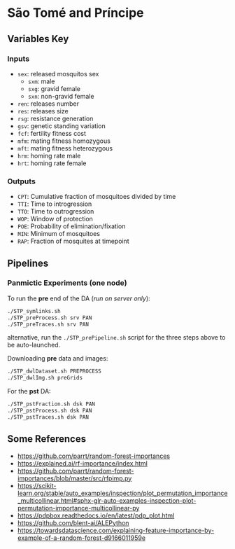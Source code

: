 #   São Tomé and Príncipe

## Variables Key

### Inputs

* `sex`: released mosquitos sex
  * `sxm`: male
  * `sxg`: gravid female
  * `sxn`: non-gravid female  
* `ren`: releases number
* `res`: releases size
* `rsg`: resistance generation
* `gsv`: genetic standing variation
* `fcf`: fertility fitness cost
* `mfm`: mating fitness homozygous
* `mft`: mating fitness heterozygous
* `hrm`: homing rate male
* `hrt`: homing rate female

### Outputs

* `CPT`: Cumulative fraction of mosquitoes divided by time
* `TTI`: Time to introgression
* `TTO`: Time to outrogression
* `WOP`: Window of protection
* `POE`: Probability of elimination/fixation
* `MIN`: Minimum of mosquitoes
* `RAP`: Fraction of mosquites at timepoint

## Pipelines

### Panmictic Experiments (one node)

To run the **pre** end of the DA (*run on server only*):

```bash
./STP_symlinks.sh
./STP_preProcess.sh srv PAN
./STP_preTraces.sh srv PAN
```

alternative, run the `./STP_prePipeline.sh` script for the three steps above to be auto-launched.

Downloading **pre** data and images:

```bash
./STP_dwlDataset.sh PREPROCESS
./STP_dwlImg.sh preGrids
```

For the **pst** DA:

```bash
./STP_pstFraction.sh dsk PAN
./STP_pstProcess.sh dsk PAN
./STP_pstTraces.sh dsk PAN
```


## Some References

* https://github.com/parrt/random-forest-importances
* https://explained.ai/rf-importance/index.html
* https://github.com/parrt/random-forest-importances/blob/master/src/rfpimp.py
* https://scikit-learn.org/stable/auto_examples/inspection/plot_permutation_importance_multicollinear.html#sphx-glr-auto-examples-inspection-plot-permutation-importance-multicollinear-py
* https://pdpbox.readthedocs.io/en/latest/pdp_plot.html
* https://github.com/blent-ai/ALEPython
* https://towardsdatascience.com/explaining-feature-importance-by-example-of-a-random-forest-d9166011959e